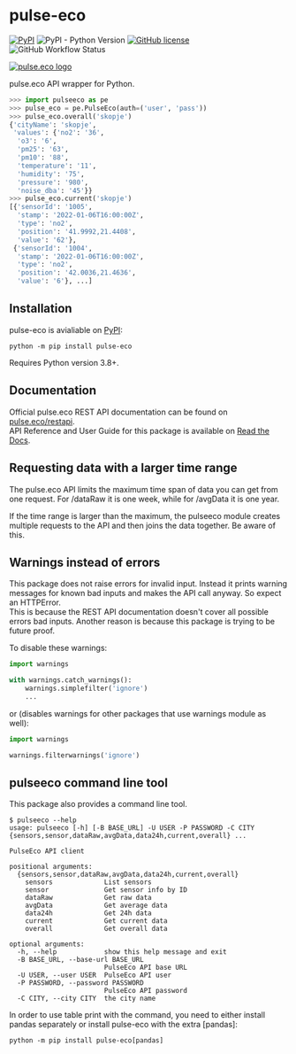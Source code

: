 # pulse-eco

[![PyPI](https://img.shields.io/pypi/v/pulse-eco)](https://pypi.org/project/pulse-eco)
![PyPI - Python Version](https://img.shields.io/pypi/pyversions/pulse-eco)
[![GitHub license](https://img.shields.io/github/license/martinkozle/pulse-eco)](https://github.com/martinkozle/pulse-eco/blob/main/LICENSE)
![GitHub Workflow Status](https://img.shields.io/github/workflow/status/martinkozle/pulse-eco/Python%20package)

[![pulse.eco logo](https://pulse.eco/img/pulse-logo-horizontal.svg)](https://pulse.eco)

pulse.eco API wrapper for Python.

```python
>>> import pulseeco as pe
>>> pulse_eco = pe.PulseEco(auth=('user', 'pass'))
>>> pulse_eco.overall('skopje')
{'cityName': 'skopje',
 'values': {'no2': '36',
  'o3': '6',
  'pm25': '63',
  'pm10': '88',
  'temperature': '11',
  'humidity': '75',
  'pressure': '980',
  'noise_dba': '45'}}
>>> pulse_eco.current('skopje')
[{'sensorId': '1005',
  'stamp': '2022-01-06T16:00:00Z',
  'type': 'no2',
  'position': '41.9992,21.4408',
  'value': '62'},
 {'sensorId': '1004',
  'stamp': '2022-01-06T16:00:00Z',
  'type': 'no2',
  'position': '42.0036,21.4636',
  'value': '6'}, ...]
```

## Installation

pulse-eco is avialiable on [PyPI](https://pypi.org/project/pulse-eco):

```console
python -m pip install pulse-eco
```

Requires Python version 3.8+.

## Documentation

Official pulse.eco REST API documentation can be found on  [pulse.eco/restapi](https://pulse.eco/restapi).  
API Reference and User Guide for this package is available on [Read the Docs](https://pulse-eco.readthedocs.io/en/latest/).

## Requesting data with a larger time range

The pulse.eco API limits the maximum time span of data you can get from one request.
For /dataRaw it is one week, while for /avgData it is one year.

If the time range is larger than the maximum, the pulseeco module creates multiple requests to the API and then joins the data together. Be aware of this.

## Warnings instead of errors

This package does not raise errors for invalid input. Instead it prints warning messages for known bad inputs and makes the API call anyway. So expect an HTTPError.  
This is because the REST API documentation doesn't cover all possible errors bad inputs. Another reason is because this package is trying to be future proof.

To disable these warnings:

```python
import warnings

with warnings.catch_warnings():
    warnings.simplefilter('ignore')
    ...
```

or (disables warnings for other packages that use warnings module as well):

```python
import warnings

warnings.filterwarnings('ignore')
```

## pulseeco command line tool

This package also provides a command line tool.

```console
$ pulseeco --help
usage: pulseeco [-h] [-B BASE_URL] -U USER -P PASSWORD -C CITY {sensors,sensor,dataRaw,avgData,data24h,current,overall} ...

PulseEco API client

positional arguments:
  {sensors,sensor,dataRaw,avgData,data24h,current,overall}
    sensors             List sensors
    sensor              Get sensor info by ID
    dataRaw             Get raw data
    avgData             Get average data
    data24h             Get 24h data
    current             Get current data
    overall             Get overall data

optional arguments:
  -h, --help            show this help message and exit
  -B BASE_URL, --base-url BASE_URL
                        PulseEco API base URL
  -U USER, --user USER  PulseEco API user
  -P PASSWORD, --password PASSWORD
                        PulseEco API password
  -C CITY, --city CITY  the city name
```

In order to use table print with the command, you need to either install pandas separately or install pulse-eco with the extra [pandas]:

```console
python -m pip install pulse-eco[pandas]
```
